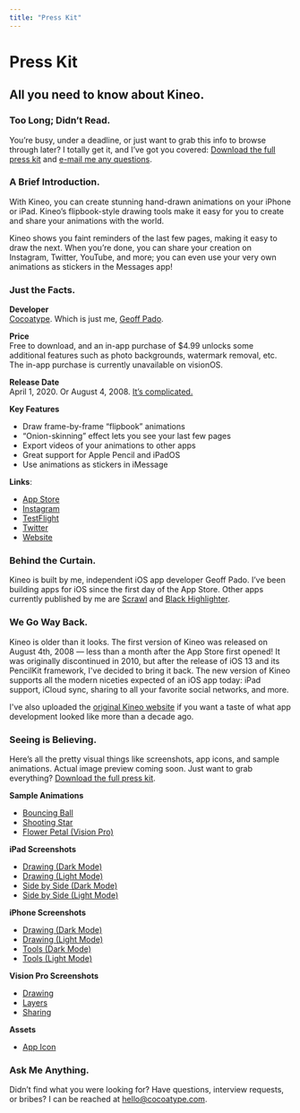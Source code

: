 ```yaml
---
title: "Press Kit"
---
```


# Press Kit
## All you need to know about Kineo.

### Too Long; Didn’t Read.
You’re busy, under a deadline, or just want to grab this info to browse through later? I totally get it, and I’ve got you covered: [Download the full press kit](/press.zip) and [e-mail me any questions](mailto:hello@cocoatype.com).

### A Brief Introduction.
With Kineo, you can create stunning hand-drawn animations on your iPhone or iPad. Kineo’s flipbook-style drawing tools make it easy for you to create and share your animations with the world.

Kineo shows you faint reminders of the last few pages, making it easy to draw the next. When you’re done, you can share your creation on Instagram, Twitter, YouTube, and more; you can even use your very own animations as stickers in the Messages app!

### Just the Facts.
**Developer**  
[Cocoatype](https://cocoatype.com). Which is just me, [Geoff Pado](#me).

**Price**  
Free to download, and an in-app purchase of $4.99 unlocks some additional features such as photo backgrounds, watermark removal, etc. The in-app purchase is currently unavailable on visionOS.

**Release Date**  
April 1, 2020. Or August 4, 2008. [It’s complicated.](#history)

**Key Features**

- Draw frame-by-frame &ldquo;flipbook&rdquo; animations
- &ldquo;Onion-skinning&rdquo; effect lets you see your last few pages
- Export videos of your animations to other apps
- Great support for Apple Pencil and iPadOS
- Use animations as stickers in iMessage

**Links**:

- [App Store](https://apps.apple.com/us/app/kineo/id286948844?ls=1)
- [Instagram](https://instagram.com/kineoapp)
- [TestFlight](https://testflight.apple.com/join/O0WG3s0u)
- [Twitter](https://twitter.com/kineoapp)
- [Website](https://kineo.app)

### <a name="me"></a>Behind the Curtain.
Kineo is built by me, independent iOS app developer Geoff Pado. I’ve been building apps for iOS since the first day of the App Store. Other apps currently published by me are [Scrawl](https://scrawlapp.com) and [Black Highlighter](https://blackhighlighter.app).

### <a name="history"></a>We Go Way Back.
Kineo is older than it looks. The first version of Kineo was released on August 4th, 2008 &mdash; less than a month after the App Store first opened! It was originally discontinued in 2010, but after the release of iOS 13 and its PencilKit framework, I've decided to bring it back. The new version of Kineo supports all the modern niceties expected of an iOS app today: iPad support, iCloud sync, sharing to all your favorite social networks, and more.

I've also uploaded the [original Kineo website](/legacy) if you want a taste of what app development looked like more than a decade ago.

### Seeing is Believing.
Here’s all the pretty visual things like screenshots, app icons, and sample animations. Actual image preview coming soon. Just want to grab everything? [Download the full press kit](/press.zip).

**Sample Animations**

- [Bouncing Ball](/press/Bouncing%20Ball.mp4)
- [Shooting Star](/press/Shooting%20Star.mp4)
- [Flower Petal (Vision Pro)](/press/Flower%20Petal.mp4)

**iPad Screenshots**

- [Drawing (Dark Mode)](/press/iPad%20Drawing%20(Dark).png)
- [Drawing (Light Mode)](/press/iPad%20Drawing%20(Light).png)
- [Side by Side (Dark Mode)](/press/iPad%20Side%20By%20Side%20(Dark).png)
- [Side by Side (Light Mode)](/press/iPad%20Side%20By%20Side%20(Light).png)

**iPhone Screenshots**

- [Drawing (Dark Mode)](/press/iPhone%20Drawing%20(Dark).png)
- [Drawing (Light Mode)](/press/iPhone%20Drawing%20(Light).png)
- [Tools (Dark Mode)](/press/iPhone%20Tools%20(Dark).png)
- [Tools (Light Mode)](/press/iPhone%20Tools%20(Light).png)

**Vision Pro Screenshots**

- [Drawing](/press/Vision%20Pro%20Drawing.png)
- [Layers](/press/Vision%20Pro%20Layers.png)
- [Sharing](/press/Vision%20Pro%20Sharing.png)

**Assets**

- [App Icon](/press/App%20Icon.png)

### Ask Me Anything.
Didn’t find what you were looking for? Have questions, interview requests, or bribes? I can be reached at [hello@cocoatype.com](mailto:hello@cocoatype.com).
